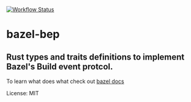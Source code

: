 [![Workflow Status](https://github.com/ChristianBelloni/bazel-bep/workflows/main/badge.svg)](https://github.com/ChristianBelloni/bazel-bep/actions?query=workflow%3A%22main%22)

# bazel-bep

## Rust types and traits definitions to implement Bazel's Build event protcol.

To learn what does what check out [bazel docs](https://bazel.build/remote/bep)

License: MIT
